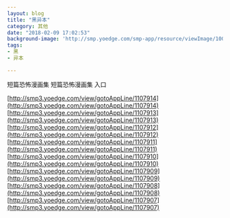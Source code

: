 ```yaml
---
layout: blog
title: "黑异本"
category: 其他
date: "2018-02-09 17:02:53"
background-image: 'http://smp.yoedge.com/smp-app/resource/viewImage/1003707appline.png'
tags:
- 黑
- 异本

---
```

短篇恐怖漫画集
短篇恐怖漫画集
入口

[http://smp3.yoedge.com/view/gotoAppLine/1107914](http://smp3.yoedge.com/view/gotoAppLine/1107914)
[http://smp3.yoedge.com/view/gotoAppLine/1107913](http://smp3.yoedge.com/view/gotoAppLine/1107913)
[http://smp3.yoedge.com/view/gotoAppLine/1107912](http://smp3.yoedge.com/view/gotoAppLine/1107912)
[http://smp3.yoedge.com/view/gotoAppLine/1107911](http://smp3.yoedge.com/view/gotoAppLine/1107911)
[http://smp3.yoedge.com/view/gotoAppLine/1107910](http://smp3.yoedge.com/view/gotoAppLine/1107910)
[http://smp3.yoedge.com/view/gotoAppLine/1107909](http://smp3.yoedge.com/view/gotoAppLine/1107909)
[http://smp3.yoedge.com/view/gotoAppLine/1107908](http://smp3.yoedge.com/view/gotoAppLine/1107908)
[http://smp3.yoedge.com/view/gotoAppLine/1107907](http://smp3.yoedge.com/view/gotoAppLine/1107907)

        
